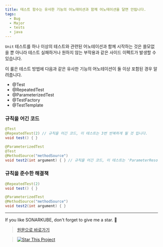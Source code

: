 ```yaml
---
title: 테스트 함수는 유사한 기능의 어노테이션과 함께 어노테이션을 달면 안됩니다.
tags:
  - Bug
  - Major
  - tests
  - java
---
```


`Unit` 테스트를 하나 이상의 테스트와 관련된 어노테이션과 함께 시작하는 것은 쓸모없을 뿐 아니라 테스트 실패하거나 원하지 않는 부작용과 같은 사이드 이펙트가 발생할 수 있습니다.

이 룰은 테스트 방법에 다음과 같은 유사한 기능의 어노테이션이 둘 이상 포함된 경우 알려줍니다.

- @Test
- @RepeatedTest
- @ParameterizedTest
- @TestFactory
- @TestTemplate

### 규칙을 어긴 코드

```java
@Test
@RepeatedTest(2) // 규칙을 어긴 코드, 이 테스트는 3번 반복하게 될 것 입니다.
void test() { }

@ParameterizedTest
@Test
@MethodSource("methodSource")
void test2(int argument) { } // 규칙을 어긴 코드, 이 테스트는 'ParameterResolutionException'로 실패할 것 입니다.
```

### 규칙을 준수한 해결책

```java
@RepeatedTest(2)
void test() { }

@ParameterizedTest
@MethodSource("methodSource")
void test2(int argument) { }
```

---

If you like SONARKUBE, don't forget to give me a star. :star2:

> [원문으로 바로가기](https://rules.sonarsource.com/java/tag/tests/RSPEC-5967)

> [![Star This Project](https://img.shields.io/github/stars/kantabile/sonarkube.svg?label=Stars&style=social)](https://github.com/kantabile/sonarkube)
